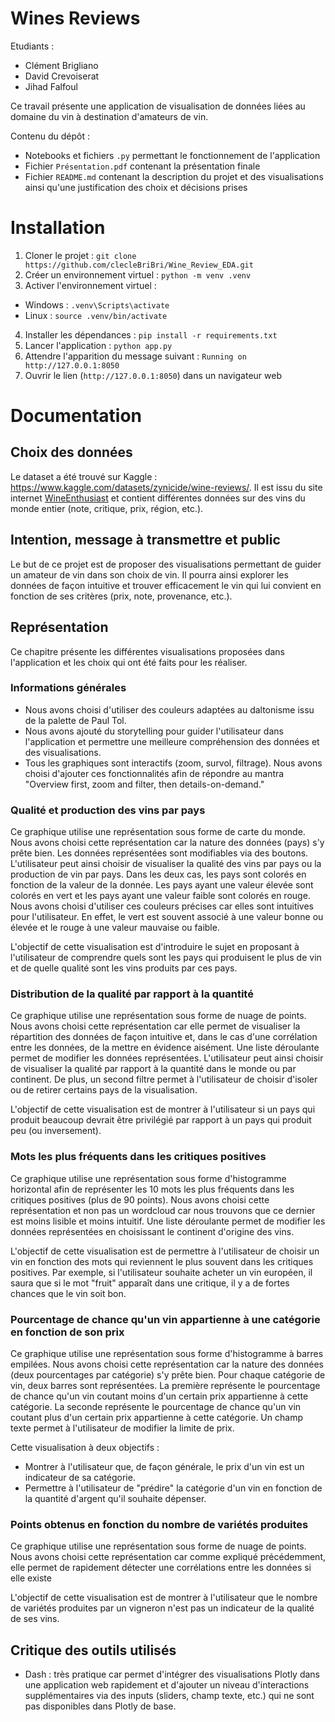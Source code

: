 # Wines Reviews
Etudiants :
- Clément Brigliano
- David Crevoiserat
- Jihad Falfoul

Ce travail présente une application de visualisation de données liées au domaine du vin à destination d'amateurs de vin. 

Contenu du dépôt :
- Notebooks et fichiers `.py` permettant le fonctionnement de l'application
- Fichier `Présentation.pdf` contenant la présentation finale
- Fichier `README.md` contenant la description du projet et des visualisations ainsi qu'une justification des choix et décisions prises

# Installation
1. Cloner le projet : `git clone https://github.com/clecleBriBri/Wine_Review_EDA.git`
2. Créer un environnement virtuel : `python -m venv .venv`
3. Activer l'environnement virtuel :
- Windows : `.venv\Scripts\activate`
- Linux : `source .venv/bin/activate`
4. Installer les dépendances : `pip install -r requirements.txt`
5. Lancer l'application : `python app.py`
6. Attendre l'apparition du message suivant : `Running on http://127.0.0.1:8050`
7. Ouvrir le lien (`http://127.0.0.1:8050`) dans un navigateur web

# Documentation
## Choix des données
Le dataset a été trouvé sur Kaggle : https://www.kaggle.com/datasets/zynicide/wine-reviews/. Il est issu du site internet [WineEnthusiast](https://www.wineenthusiast.com/) et contient différentes données sur des vins du monde entier (note, critique, prix, région, etc.).

## Intention, message à transmettre et public
Le but de ce projet est de proposer des visualisations permettant de guider un amateur de vin dans son choix de vin. Il pourra ainsi explorer les données de façon intuitive et trouver efficacement le vin qui lui convient en fonction de ses critères (prix, note, provenance, etc.).

## Représentation
Ce chapitre présente les différentes visualisations proposées dans l'application et les choix qui ont été faits pour les réaliser.

### Informations générales
- Nous avons choisi d'utiliser des couleurs adaptées au daltonisme issu de la palette de Paul Tol.
- Nous avons ajouté du storytelling pour guider l'utilisateur dans l'application et permettre une meilleure compréhension des données et des visualisations.
- Tous les graphiques sont interactifs (zoom, survol, filtrage). Nous avons choisi d'ajouter ces fonctionnalités afin de répondre au mantra "Overview first, zoom and filter, then details-on-demand."

### Qualité et production des vins par pays
Ce graphique utilise une représentation sous forme de carte du monde. Nous avons choisi cette représentation car la nature des données (pays) s'y prête bien. 
Les données représentées sont modifiables via des boutons. L'utilisateur peut ainsi choisir de visualiser la qualité des vins par pays ou la production de vin par pays.
Dans les deux cas, les pays sont colorés en fonction de la valeur de la donnée. Les pays ayant une valeur élevée sont colorés en vert et les pays ayant une valeur faible sont colorés en rouge. 
Nous avons choisi d'utiliser ces couleurs précises car elles sont intuitives pour l'utilisateur. En effet, le vert est souvent associé à une valeur bonne ou élevée et le rouge à une valeur mauvaise ou faible.

L'objectif de cette visualisation est d'introduire le sujet en proposant à l'utilisateur de comprendre quels sont les pays qui produisent le plus de vin et de quelle qualité sont les vins produits par ces pays.

### Distribution de la qualité par rapport à la quantité
Ce graphique utilise une représentation sous forme de nuage de points. Nous avons choisi cette représentation car elle permet de visualiser la répartition des données de façon intuitive et, dans le cas d'une corrélation entre les données, de la mettre en évidence aisément. Une liste déroulante permet de modifier les données représentées. L'utilisateur peut ainsi choisir de visualiser la qualité par rapport à la quantité dans le monde ou par continent. De plus, un second filtre permet à l'utilisateur de choisir d'isoler ou de retirer certains pays de la visualisation.

L'objectif de cette visualisation est de montrer à l'utilisateur si un pays qui produit beaucoup devrait être privilégié par rapport à un pays qui produit peu (ou inversement).

### Mots les plus fréquents dans les critiques positives
Ce graphique utilise une représentation sous forme d'histogramme horizontal afin de représenter les 10 mots les plus fréquents dans les critiques positives (plus de 90 points). Nous avons choisi cette représentation et non pas un wordcloud car nous trouvons que ce dernier est moins lisible et moins intuitif. Une liste déroulante permet de modifier les données représentées en choisissant le continent d'origine des vins.

L'objectif de cette visualisation est de permettre à l'utilisateur de choisir un vin en fonction des mots qui reviennent le plus souvent dans les critiques positives. Par exemple, si l'utilisateur souhaite acheter un vin européen, il saura que si le mot "fruit" apparaît dans une critique, il y a de fortes chances que le vin soit bon.

### Pourcentage de chance qu'un vin appartienne à une catégorie en fonction de son prix
Ce graphique utilise une représentation sous forme d'histogramme à barres empilées. Nous avons choisi cette représentation car la nature des données (deux pourcentages par catégorie) s'y prête bien. Pour chaque catégorie de vin, deux barres sont représentées. La première représente le pourcentage de chance qu'un vin coutant moins d'un certain prix appartienne à cette catégorie. La seconde représente le pourcentage de chance qu'un vin coutant plus d'un certain prix appartienne à cette catégorie. Un champ texte permet à l'utilisateur de modifier la limite de prix.

Cette visualisation à deux objectifs :
- Montrer à l'utilisateur que, de façon générale, le prix d'un vin est un indicateur de sa catégorie.
- Permettre à l'utilisateur de "prédire" la catégorie d'un vin en fonction de la quantité d'argent qu'il souhaite dépenser.

### Points obtenus en fonction du nombre de variétés produites
Ce graphique utilise une représentation sous forme de nuage de points. Nous avons choisi cette représentation car comme expliqué précédemment, elle permet de rapidement détecter une corrélations entre les données si elle existe

L'objectif de cette visualisation est de montrer à l'utilisateur que le nombre de variétés produites par un vigneron n'est pas un indicateur de la qualité de ses vins.

## Critique des outils utilisés
- Dash : très pratique car permet d'intégrer des visualisations Plotly dans une application web rapidement et d'ajouter un niveau d'interactions supplémentaires via des inputs (sliders, champ texte, etc.) qui ne sont pas disponibles dans Plotly de base.
